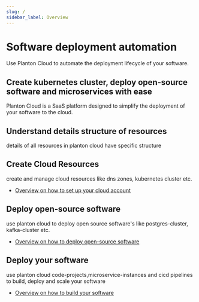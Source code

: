 ```yaml
---
slug: /
sidebar_label: Overview
---
```


# Software deployment automation
Use Planton Cloud to automate the deployment lifecycle of your software.

## Create kubernetes cluster, deploy open-source software and microservices with ease
Planton Cloud is a SaaS platform designed to simplify the deployment of your software to the
cloud.

## Understand details structure of resources
details of all resources in planton cloud have specific structure

## Create Cloud Resources
create and manage cloud resources like dns zones, kubernetes cluster etc.

- [Overview on how to set up your cloud account](./05-cloud-resources/00-overview.md)

## Deploy open-source software
use planton cloud to deploy open source software's like postgres-cluster, kafka-cluster etc.

- [Overview on how to deploy open-source software](./06-open-source/00-overview.md)

## Deploy your software
use planton cloud code-projects,microservice-instances and cicd pipelines to build, deploy and scale your software 

- [Overview on how to build your software](./07-your-software/00-overview.md)

